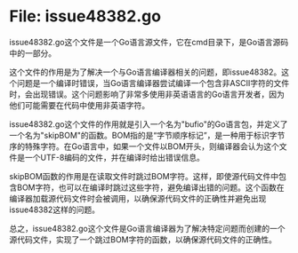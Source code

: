 # File: issue48382.go

issue48382.go这个文件是一个Go语言源文件，它在cmd目录下，是Go语言源码中的一部分。

这个文件的作用是为了解决一个与Go语言编译器相关的问题，即issue48382。这个问题是一个编译时错误，当Go语言编译器尝试编译一个包含非ASCII字符的文件时，会出现错误。这个问题影响了非常多使用非英语语言的Go语言开发者，因为他们可能需要在代码中使用非英语字符。

issue48382.go这个文件的作用就是引入一个名为"bufio"的Go语言包，并定义了一个名为"skipBOM"的函数。BOM指的是“字节顺序标记”，是一种用于标识字节序的特殊字符。在Go语言中，如果一个文件以BOM开头，则编译器会认为这个文件是一个UTF-8编码的文件，并在编译时给出错误信息。

skipBOM函数的作用是在读取文件时跳过BOM字符。这样，即使源代码文件中包含BOM字符，也可以在编译时跳过这些字符，避免编译出错的问题。这个函数在编译器加载源代码文件时会被调用，以确保源代码文件的正确性并避免出现issue48382这样的问题。

总之，issue48382.go这个文件是Go语言编译器为了解决特定问题而创建的一个源代码文件，实现了一个跳过BOM字符的函数，以确保源代码文件的正确性。

